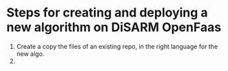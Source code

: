 # Steps for creating and deploying a new algorithm on DiSARM OpenFaas

1. Create a copy the files of an existing repo, in the right language for the new algo.
2. 
